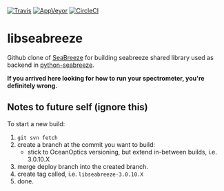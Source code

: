 
[![Travis](https://img.shields.io/travis/ap--/libseabreeze.svg?label=osx)](https://travis-ci.org/ap--/libseabreeze)
[![AppVeyor](https://img.shields.io/appveyor/ci/ap--/libseabreeze.svg?label=windows)](https://ci.appveyor.com/project/ap--/libseabreeze)
[![CircleCI](https://img.shields.io/circleci/project/github/ap--/libseabreeze.svg?label=linux)](https://circleci.com/gh/ap--/libseabreeze)


# libseabreeze

Github clone of [SeaBreeze](https://sourceforge.net/p/seabreeze) for building seabreeze shared library used as backend in [python-seabreeze](https://github.com/ap--/python-seabreeze).

**If you arrived here looking for how to run your spectrometer, you're definitely wrong.**

## Notes to future self (ignore this) ##

To start a new build:
 1. `git svn fetch`
 2. create a branch at the commit you want to build:
     - stick to OceanOptics versioning, but extend in-between builds, i.e. 3.0.10.X
 3. merge deploy branch into the created branch.
 4. create tag called, i.e. `libseabreeze-3.0.10.X`
 5. done.

